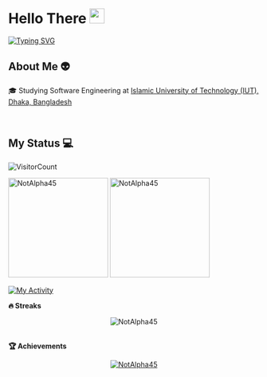 <h1>Hello There <img src = "https://raw.githubusercontent.com/MartinHeinz/MartinHeinz/master/wave.gif" width = 30px></h1>

[![Typing SVG](https://readme-typing-svg.herokuapp.com?font=Fira+Code&size=18&duration=2000&pause=1000&multiline=true&width=435&lines=An+explorer+at+heart+❤;Qustionable+existence+3.0+🤔)](https://git.io/typing-svg)


## About Me 👽

🎓 Studying Software Engineering at <a href="https://www.iutoic-dhaka.edu/">Islamic University of Technology (IUT), Dhaka, Bangladesh</a>

<br>

## My Status 💻

![VisitorCount](https://profile-counter.glitch.me/NotAlpha45/count.svg)

<p><img height="200em" src="https://github-readme-stats.vercel.app/api?username=NotAlpha45&hide_border=true&count_private=true&show_icons=true&theme=codeSTACKr" alt="NotAlpha45"/>
<img height="200em" src="https://github-readme-stats.vercel.app/api/top-langs?username=NotAlpha45&show_icons=true&locale=en&layout=compact&hide_border=true&theme=codeSTACKr" alt="NotAlpha45"/></p>

[![My Activity](https://github-readme-activity-graph.vercel.app/graph?username=NotAlpha45&theme=dracula)](https://github.com/ashutosh00710/github-readme-activity-graph)


<p>
  <summary><b>🔥 Streaks</b></summary>
<p align="center"><img src="https://github-readme-streak-stats.herokuapp.com/?user=NotAlpha45&theme=black-ice&hide_border=true&stroke=0000&background=0D1117&ring=e05397&fire=e05397&currStreakLabel=e05397" alt="NotAlpha45" /></p>

<br>
  
<summary><b>🏆 Achievements</b></summary>
<p align="center"> <a href="https://github.com/NotAlpha45"><img src="https://github-profile-trophy.vercel.app/?username=NotAlpha45&margin-w=5&theme=radical" alt="NotAlpha45" /></a> </p>
</p>
